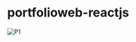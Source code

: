 # portfolioweb-reactjs
![P1](https://github.com/hmfaaiz/portfolioweb-reactjs/assets/126394589/a7d33b55-a3ef-41b7-908b-405869554d8e)
